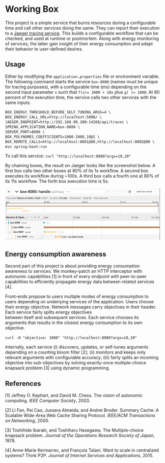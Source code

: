 # Working Box

This project is a simple service that burns resources during a
configurable time and call other services doing the same. They can
report their execution to a [Jaeger tracing
service](https://www.jaegertracing.io/). This builds a configurable
workflow that can be checked, and used at runtime or postmortem. Along
with energy monitoring of services, the latter gain insight of their
energy consumption and adapt their behavior to user-defined desires.

## Usage

Either by modifying the ```application.properties``` file or
environment variable. The following command starts the
service ```box-8080```
(names must be unique for tracing purposes), with a configurable time (ms)
depending on the second input parameter ```x``` such
that ```f(x)= 2000 + 10x``` plus ```g( )= 1000```. 
At 80 percent of the execution time, the service calls two other services
with the same inputs. 

```
BOX_ENERGY_THRESHOLD_BEFORE_SELF_TUNING_ARGS=4 \
BOX_ENERGY_CALL_URL=http://localhost:5000/ \
JAEGER_ENDPOINT=http://192.168.99.100:14268/api/traces \
SPRING_APPLICATION_NAME=box-8080 \
SERVER_PORT=8080 \
BOX_POLYNOMES_COEFFICIENTS=1000-2000,10@1 \
BOX_REMOTE_CALLS=http://localhost:8081@80,http://localhost:8082@80 \
mvn spring-boot:run
```

To call this service: ```curl "http://localhost:8080?args=10,20"```

By chaining boxes, the result on Jaeger looks like the screenshot
below. A first box calls two other boxes at 80% of its 1s workflow. A
second box executes its workflow during ~100s. A third box calls a
fourth one at 80% of its 11s workflow. The forth box execution time is
5s.

![Monitoring containers](img/screenshot.png)

## Energy consumption awareness

Second part of this project is about providing energy consumption
awareness to services. We monkey-patch an HTTP interceptor with
autonomic capabilities [1] in front of every endpoint with
peer-to-peer capabilities to efficiently propagate energy data between
related services [4].

Front-ends propose to users multiple modes of energy consumption to
users depending on underlying services of the application. Users
choose their energy objective. Network messages carry objectives in
their header. Each service fairly splits energy objectives  
between itself and subsequent services. Each service chooses its
arguments that results in the closest energy consumption to its own
objective.

```curl -H "objective: 1000" "http://localhost:8080?args=10,20"```

Internally, each service (i) discovers, updates, or self-tunes
arguments depending on a counting bloom filter [2]; (ii) monitors and
keeps only relevant arguments with configurable accuracy; (iii) fairly
splits an incoming objective into sub-objectives by solving
exactly-once multiple-choice knapsack problem [3] using dynamic
programming.

## References

[1] Jeffrey O. Kephart, and David M. Chess. The vision of autonomic
computing. <i>IEEE Computer Society</i>, 2003.

[2] Li Fan, Pei Cao, Jussara Almeida, and Andrei Broder.  Summary
Cache: A Scalable Wide-Area Web Cache Sharing Protocol. <i>IEEE/ACM
Transactions on Networking</i>, 2000.

[3] Toshihide Ibaraki, and Toshiharu Hasegawa. The Multiple-choice
knapsack problem. <i>Journal of the Operations Research Society of
Japan</i>, 1978.

[4] Anne-Marie Kermarrec, and François Taïani. Want to scale in
centralized systems? Think P2P. <i>Journal of Internet Services and
Applications</i>, 2015.
